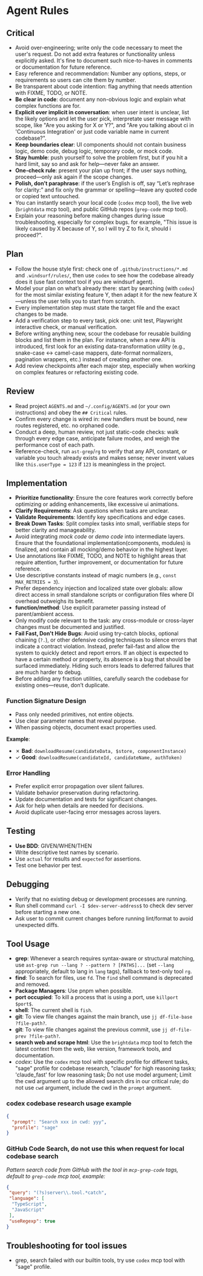 # Agent Rules

## Critical

- Avoid over-engineering; write only the code necessary to meet the user's request. Do not add extra features or functionality unless explicitly asked. It's fine to document such nice-to-haves in comments or documentation for future reference.
- Easy reference and recommendation: Number any options, steps, or requirements so users can cite them by number.
- Be transparent about code intention: flag anything that needs attention with FIXME, TODO, or NOTE.
- **Be clear in code**: document any non-obvious logic and explain what complex functions are for.
- **Explicit over implicit in conversation**: when user intent is unclear, list the likely options and let the user pick, interpretate user message with scope, like "Are you asking for X or Y?", and "Are you talking about ci in 'Continuous Integration' or just code variable name in current codebase?".
- **Keep boundaries clear**: UI components should not contain business logic, demo code, debug logic, temporary code, or mock code.
- **Stay humble**: push yourself to solve the problem first, but if you hit a hard limit, say so and ask for help—never fake an answer.
- **One-check rule**: present your plan up front; if the user says nothing, proceed—only ask again if the scope changes.
- **Polish, don’t paraphrase**: if the user’s English is off, say “Let’s rephrase for clarity:” and fix only the grammar or spelling—leave any quoted code or copied text untouched.
- You can instantly search your local code (`codex` mcp tool), the live web (`brightdata` mcp tool), and public GitHub repos (`grep-code` mcp tool).
- Explain your reasoning before making changes during issue troubleshooting, especially for complex bugs. for example, "This issue is likely caused by X because of Y, so I will try Z to fix it, should i proceed?".

## Plan

- Follow the house style first: check one of `.github/instructions/*.md` and `.windsurf/rules/`, then use `codex` to see how the codebase already does it (use fast context tool if you are windsurf agent).
- Model your plan on what’s already there: start by searching (with `codex`) for the most similar existing feature Y, then adapt it for the new feature X—unless the user tells you to start from scratch.
- Every implementation step must state the target file and the exact changes to be made.
- Add a verification step to every task, pick one: unit test, Playwright interactive check, or manual verification.
- Before writing anything new, scour the codebase for reusable building blocks and list them in the plan. For instance, when a new API is introduced, first look for an existing data-transformation utility (e.g., snake-case ↔ camel-case mappers, date-format normalizers, pagination wrappers, etc.) instead of creating another one.
- Add review checkpoints after each major step, especially when working on complex features or refactoring existing code.

## Review

- Read project `AGENTS.md` and `~/.config/AGENTS.md` (or your own instructions) and obey the `## Critical` rules.  
- Confirm every change is wired in: new handlers must be bound, new routes registered, etc. no orphaned code.  
- Conduct a deep, human review, not just static-code checks: walk through every edge case, anticipate failure modes, and weigh the performance cost of each path.
- Reference-check, run `ast-grep`/`rg` to verify that any API, constant, or variable you touch already exists and makes sense; never invent values like `this.userType = 123` if `123` is meaningless in the project.

## Implementation

- **Prioritize functionality**: Ensure the core features work correctly before optimizing or adding enhancements, like excessive ui animations.
- **Clarify Requirements**: Ask questions when tasks are unclear.
- **Validate Requirements**: Identify key specifications and edge cases.
- **Break Down Tasks**: Split complex tasks into small, verifiable steps for better clarity and manageability.
- Avoid integrating _mock code_ or _demo code_ into intermediate layers. Ensure that the foundational implementation(components, modules) is finalized, and contain all mocking/demo behavior in the highest layer.
- Use annotations like FIXME, TODO, and NOTE to highlight areas that require attention, further improvement, or documentation for future reference.
- Use descriptive constants instead of magic numbers (e.g., `const MAX_RETRIES = 3`).
- Prefer dependency injection and localized state over globals: allow direct access in small standalone scripts or configuration files where DI overhead outweighs its benefit.
- **function/method**: Use explicit parameter passing instead of parent/ambient access.
- Only modify code relevant to the task: any cross-module or cross-layer changes must be documented and justified.
- **Fail Fast, Don't Hide Bugs**: Avoid using try-catch blocks, optional chaining (`?.`), or other defensive coding techniques to silence errors that indicate a contract violation. Instead, prefer fail-fast and allow the system to quickly detect and report errors. If an object is expected to have a certain method or property, its absence is a bug that should be surfaced immediately. Hiding such errors leads to deferred failures that are much harder to debug.
- Before adding any fraction utilities, carefully search the codebase for existing ones—reuse, don’t duplicate.

### Function Signature Design

- Pass only needed primitives, not entire objects.
- Use clear parameter names that reveal purpose.
- When passing objects, document exact properties used.

**Example**:
- ✗ **Bad**: `downloadResume(candidateData, $store, componentInstance)`
- ✓ **Good**: `downloadResume(candidateId, candidateName, authToken)`

### Error Handling

- Prefer explicit error propagation over silent failures.
- Validate behavior preservation during refactoring.
- Update documentation and tests for significant changes.
- Ask for help when details are needed for decisions.
- Avoid duplicate user-facing error messages across layers.

## Testing

- **Use BDD**: GIVEN/WHEN/THEN
- Write descriptive test names by scenario.
- Use `actual` for results and `expected` for assertions.
- Test one behavior per test.

## Debugging

- Verify that no existing debug or development processes are running.
- Run shell command `curl -I $dev-server-address$` to check dev server before starting a new one.
- Ask user to commit current changes before running lint/format to avoid unexpected diffs.

## Tool Usage

- **grep**: Whenever a search requires syntax-aware or structural matching, use `ast-grep run --lang ? --pattern ? [PATHS]...` (set `--lang` appropriately, default to lang in `lang` tags), fallback to text-only tool `rg`.
- **find**: To search for files, use `fd`. The `find` shell command is deprecated and removed.
- **Package Managers**: Use pnpm when possible.
- **port occupied**: To kill a process that is using a port, use `killport $port$`.
- **shell**: The current shell is `fish`.
- **git**: To view file changes against the main branch, use `jj df-file-base ?file-path?`.
- **git**: To view file changes against the previous commit, use `jj df-file-prev ?file-path?`.
- **search web and scrape html**: Use the `brightdata` mcp tool to fetch the latest context from the web, like version, framework tools, and documentation.
- *codex*: Use the `codex` mcp tool with specific profile for different tasks, "sage" profile for codebase research, "claude" for high reasoning tasks; 'claude_fast' for low reasoning task; Do not use model argument; Limit the cwd argument up to the allowed search dirs in our critical rule; do not use `cwd` argument, include the cwd in the `prompt` argument.

### codex codebase research usage example

```json
{
  "prompt": "Search xxx in cwd: yyy",
  "profile": "sage"
}
```

### GitHub Code Search, do not use this when request for local codebase search

*Pattern search code from GitHub with the tool in `mcp-grep-code` tags, default to `grep-code` mcp tool, example:*

```json
{
 "query": "(?s)server\\.tool.*catch",
 "language": [
  "TypeScript",
  "JavaScript"
 ],
 "useRegexp": true
}
```

## Troubleshooting for tool issues

- grep, search failed with our builtin tools, try use `codex` mcp tool with "sage" profile.

